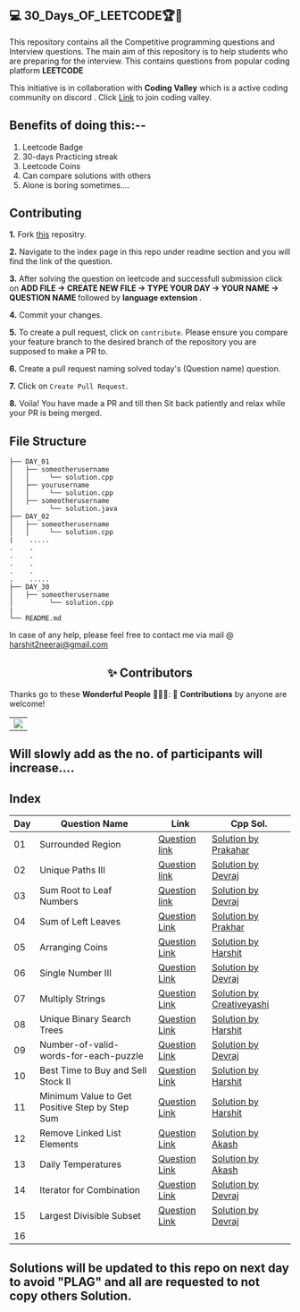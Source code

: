 ## 💻 30_Days_OF_LEETCODE🏆🏅

This repository contains all the Competitive programming questions and Interview questions. The main aim of this repository is to help students who are preparing for the interview. This contains questions from popular coding platform <B>LEETCODE </B>

This initiative is in collaboration with <b>Coding Valley</b> which is a active coding community on discord . 
Click [Link]( https://discord.gg/tgxXx3v3Yg) to join coding valley.

 
## Benefits of doing this:--

1. Leetcode Badge
2. 30-days Practicing streak
3. Leetcode Coins
4. Can compare solutions with others
5. Alone is boring sometimes....

## Contributing

**1.**  Fork [this](https://github.com/Harshit1123/30_Days_OF_LEETCODE) repositry.

**2.** Navigate to the index page in this repo under readme section and you will find the link of the question.

**3.** After solving the question on leetcode and successfull submission click on <B> ADD FILE -> CREATE NEW FILE -> TYPE YOUR DAY -> YOUR NAME -> QUESTION NAME </B>followed by <B>language extension </B>.

**4.** Commit your changes.

**5.** To create a pull request, click on `contribute`. Please ensure you compare your feature branch to the desired branch of the repository you are supposed to make a PR to.

**6.** Create a pull request naming solved today's (Question name) question.

**7.** Click on `Create Pull Request`.

**8.**  Voila! You have made a PR and till then Sit back patiently and relax while your PR is being merged. 

## File Structure
```
├── DAY_01
│   ├── someotherusername
│   │     └── solution.cpp
│   ├── yourusername
│   │     └── solution.cpp
│   ├── someotherusername
│         └── solution.java
├── DAY_02
│   ├── someotherusername
│   │     └── solution.cpp
|    .....
.    .
.    .
.    .
.    .
.    .....
├── DAY_30
│   ├── someotherusername
│         └── solution.cpp
|
└── README.md
```

 In case of any help, please feel free to contact me via mail @ harshit2neeraj@gmail.com
 
<h2 align=center> ✨ Contributors </h2>


Thanks go to these **Wonderful People** 👨🏻‍💻:      🚀 **Contributions** by anyone are welcome! 

<table>
    <tr>
	<td>
  		<a href="https://github.com/Harshit1123/30_Days_OF_LEETCODE/graphs/contributors">
  		<img src="https://contrib.rocks/image?repo=harshit1123/30_Days_OF_LEETCODE" />
  		</a>
	</td>
    </tr>
</table>

  ## Will slowly add as the no. of participants will increase.... 
	
## Index

| Day | Question Name | Link | Cpp Sol. | 
| --- | ------------- | ---- | -------- |
01| Surrounded Region | [Question link](https://leetcode.com/problems/surrounded-regions/)| [Solution by Prakahar](https://github.com/Harshit1123/30_Days_OF_LEETCODE/blob/main/DAY_01/PRAKHAR/sol.cpp)| 
02| Unique Paths III  |	[Question link](https://leetcode.com/problems/unique-paths-iii/)| [Solution by Devraj](https://github.com/Harshit1123/30_Days_OF_LEETCODE/blob/main/DAY_02/Devraj/unique_path_III.cpp)| 
03| Sum Root to Leaf Numbers  |	[Question link](https://leetcode.com/problems/sum-root-to-leaf-numbers/)|[Solution by Devraj](https://github.com/Harshit1123/30_Days_OF_LEETCODE/blob/main/DAY_03/Devraj/Sum_Root_To_Leaf_Numbers.cpp)|
04|Sum of Left Leaves | [Question Link](https://leetcode.com/problems/sum-of-left-leaves/)| [Solution by Prakhar](https://github.com/Harshit1123/30_Days_OF_LEETCODE/blob/main/DAY_04/PRAKHAR/sol.cpp)| 
05|Arranging Coins | [Question Link](https://leetcode.com/problems/arranging-coins/)| [Solution by Harshit](https://github.com/Harshit1123/30_Days_OF_LEETCODE/blob/main/DAY_05/Harshit/Soln.cpp)| 
06|Single Number III |[Question Link](https://leetcode.com/problems/single-number-iii/)|[Solution by Devraj](https://github.com/Harshit1123/30_Days_OF_LEETCODE/blob/main/DAY_06/Devraj/Single_Number_III.cpp) |
07|Multiply Strings |[Question Link](https://leetcode.com/problems/multiply-strings/)|[Solution by Creativeyashi](https://github.com/Harshit1123/30_Days_OF_LEETCODE/blob/main/Day_07/creativeyashi/Multiply_Strings.cpp) |
08|Unique Binary Search Trees |[Question Link](https://leetcode.com/problems/unique-binary-search-trees/)|[Solution by Harshit](https://github.com/Harshit1123/30_Days_OF_LEETCODE/blob/main/DAY_08/Harshit/UBST_sol.cpp)|
09|Number-of-valid-words-for-each-puzzle |[Question Link](https://leetcode.com/problems/number-of-valid-words-for-each-puzzle/)|[Solution by Devraj](https://github.com/Harshit1123/30_Days_OF_LEETCODE/blob/main/DAY_09/Devraj/Number_of_valid_word_for_each_puzzle.cpp)|
10|Best Time to Buy and Sell Stock II|[Question Link](https://leetcode.com/problems/best-time-to-buy-and-sell-stock-ii/)|[Solution by Harshit](https://github.com/Harshit1123/30_Days_OF_LEETCODE/blob/main/DAY_10/Harshit/soln.cpp)|
11|Minimum Value to Get Positive Step by Step Sum|[Question Link](https://leetcode.com/problems/minimum-value-to-get-positive-step-by-step-sum/)|[Solution by Harshit](https://github.com/Harshit1123/30_Days_OF_LEETCODE/blob/main/Day_11/Harshit/soln.cpp)|
12|Remove Linked List Elements|[Question Link](https://leetcode.com/problems/remove-linked-list-elements/)|[Solution by Akash](https://github.com/Harshit1123/30_Days_OF_LEETCODE/blob/main/DAY_12/Akash/Remove_Linked_List_Elements.cpp)|
13|Daily Temperatures|[Question Link](https://leetcode.com/problems/daily-temperatures/)|[Solution by Akash](https://github.com/Harshit1123/30_Days_OF_LEETCODE/blob/main/DAY_13/Akash/2_Daily_Temperatures_(using%20BruteForce%20TLE).cpp.txt)
14| Iterator for Combination|[Question Link](https://leetcode.com/problems/iterator-for-combination/)|[Solution by Devraj](https://github.com/Harshit1123/30_Days_OF_LEETCODE/blob/main/DAY_14/Devraj/Iterator_for_combination.cpp)
15|Largest Divisible Subset|[Question Link](https://leetcode.com/problems/largest-divisible-subset/)|[Solution by Devraj](https://github.com/Harshit1123/30_Days_OF_LEETCODE/blob/main/DAY_15/Devraj/Largest_Divisible_subset.cpp)
16|

## Solutions will be updated to this repo on next day to avoid "PLAG" and all are requested to not copy others Solution.



